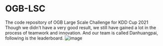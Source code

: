 # OGB-LSC
The code repository of OGB Large Scale Challenge for KDD Cup 2021
Though we didn't have a very good result, we still have gained a lot in the process of teamwork and innovation.
And our team is called Danhuangpai, following is the leaderboard.
![image](https://user-images.githubusercontent.com/49403324/132818253-a66a6b7c-3bf0-44de-9eaa-2a46c7c9e0e5.png)
